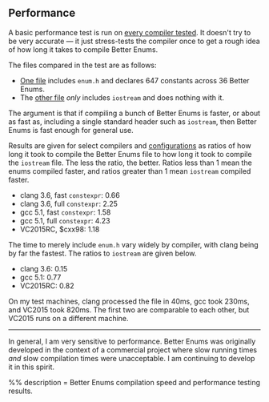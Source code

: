 ## Performance

A basic performance test is run on
[every compiler tested](${prefix}CompilerSupport.html#TestedConfigurations). It
doesn't try to be very accurate &mdash; it just stress-tests the compiler once
to get a rough idea of how long it takes to compile Better Enums.

The files compared in the test are as follows:

  - [One file]($repo/blob/$ref/test/performance/4-declare_enums.cc) includes
    `enum.h` and declares 647 constants across 36 Better Enums.
  - The [other file]($repo/blob/$ref/test/performance/5-iostream.cc) *only*
    includes `iostream` and does nothing with it.

The argument is that if compiling a bunch of Better Enums is faster, or about as
fast as, including a single standard header such as `iostream`, then Better
Enums is fast enough for general use.

Results are given for select compilers and
[configurations](${prefix}CompilerSupport.html#CompileTimeReflectionConfigurations)
as ratios of how long it took to compile the Better Enums file to how long it
took to compile the `iostream` file. The less the ratio, the better. Ratios less
than 1 mean the enums compiled faster, and ratios greater than 1 mean `iostream`
compiled faster.

  - clang 3.6, fast `constexpr`: 0.66
  - clang 3.6, full `constexpr`: 2.25
  - gcc 5.1, fast `constexpr`: 1.58
  - gcc 5.1, full `constexpr`: 4.23
  - VC2015RC, $cxx98: 1.18

The time to merely include `enum.h` vary widely by compiler, with clang being
by far the fastest. The ratios to `iostream` are given below.

  - clang 3.6: 0.15
  - gcc 5.1: 0.77
  - VC2015RC: 0.82

On my test machines, clang processed the file in 40ms, gcc took 230ms, and
VC2015 took 820ms. The first two are comparable to each other, but VC2015 runs
on a different machine.

---

In general, I am very sensitive to performance. Better Enums was originally
developed in the context of a commercial project where slow running times *and*
slow compilation times were unacceptable. I am continuing to develop it in this
spirit.

%% description = Better Enums compilation speed and performance testing results.
